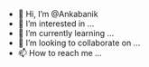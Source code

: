 - 👋 Hi, I’m @Ankabanik
- 👀 I’m interested in ...
- 🌱 I’m currently learning ...
- 💞️ I’m looking to collaborate on ...
- 📫 How to reach me ...

<!---
Ankabanik/Ankabanik is a ✨ special ✨ repository because its `README.md` (this file) appears on your GitHub profile.
You can click the Preview link to take a look at your changes.
--->
